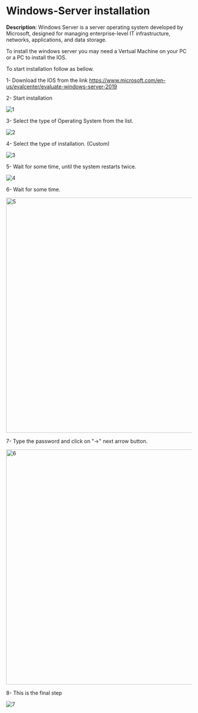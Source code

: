 # Windows-Server installation
**Description**:
Windows Server is a server operating system developed by Microsoft, designed for managing enterprise-level IT infrastructure, networks, applications, and data storage.

To install the windows server you may need a Vertual Machine on your PC or a PC to install the IOS.

To start installation follow as bellow.

1- Download the IOS from the link https://www.microsoft.com/en-us/evalcenter/evaluate-windows-server-2019

2- Start installation

![1](https://github.com/user-attachments/assets/0f523dd6-5064-4df9-84f9-1fb010b2fc63)

3- Select the type of Operating System from the list.

![2](https://github.com/user-attachments/assets/5c4dac24-4462-4c67-a9f1-1c06c931ba55)

4- Select the type of installation. (Custom)

![3](https://github.com/user-attachments/assets/3e38e8e4-5a0d-40ca-b2a9-2c225f3c4543)

5- Wait for some time, until the system restarts twice.

![4](https://github.com/user-attachments/assets/50acf0d7-28fc-4f43-ad7e-6eb386a8724c)

6- Wait for some time.

<img width="638" alt="5" src="https://github.com/user-attachments/assets/3f2b4f24-3460-469c-9751-d150101515c6" />

7- Type the password and click on "->" next arrow button.

<img width="638" alt="6" src="https://github.com/user-attachments/assets/a45a9f56-97da-41c3-942b-93ff88f227d7" />

8- This is the final step

![7](https://github.com/user-attachments/assets/685ca674-e421-490d-b80e-136536841233)

